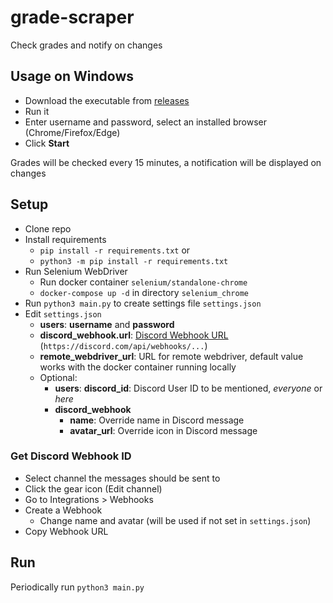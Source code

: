 # grade-scraper

Check grades and notify on changes

## Usage on Windows
- Download the executable from [releases](https://github.com/JtheDroid/grade-scraper/releases)
- Run it
- Enter username and password, select an installed browser (Chrome/Firefox/Edge)
- Click **Start**

Grades will be checked every 15 minutes, a notification will be displayed on changes

## Setup

- Clone repo
- Install requirements
    - `pip install -r requirements.txt` or
    - `python3 -m pip install -r requirements.txt`
- Run Selenium WebDriver
    - Run docker container `selenium/standalone-chrome`
    - `docker-compose up -d` in directory `selenium_chrome`
- Run `python3 main.py` to create settings file `settings.json`
- Edit `settings.json`
    - **users**: **username** and **password**
    - **discord_webhook.url**: [Discord Webhook URL](#get-discord-webhook-id) (`https://discord.com/api/webhooks/...`)
    - **remote_webdriver_url**: URL for remote webdriver, default value works with the docker container running locally
    - Optional:
        - **users**: **discord_id**: Discord User ID to be mentioned, *everyone* or *here*
        - **discord_webhook**
            - **name**: Override name in Discord message
            - **avatar_url**: Override icon in Discord message

### Get Discord Webhook ID

- Select channel the messages should be sent to
- Click the gear icon (Edit channel)
- Go to Integrations > Webhooks
- Create a Webhook
    - Change name and avatar (will be used if not set in `settings.json`)
- Copy Webhook URL

## Run

Periodically run `python3 main.py`
